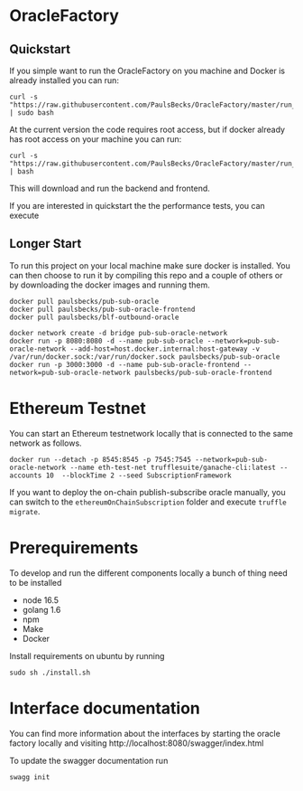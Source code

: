 # OracleFactory


## Quickstart
If you simple want to run the OracleFactory on you machine and Docker is already installed you can run:
```
curl -s "https://raw.githubusercontent.com/PaulsBecks/OracleFactory/master/run_docker_containers.sh" | sudo bash
```

At the current version the code requires root access, but if docker already has root access on your machine you can run:
```
curl -s "https://raw.githubusercontent.com/PaulsBecks/OracleFactory/master/run_docker_containers.sh" | bash
```

This will download and run the backend and frontend.

If you are interested in quickstart the the performance tests, you can execute 

## Longer Start
To run this project on your local machine make sure docker is installed. You can then choose to run it by compiling this repo and a couple of others or by downloading the docker images and running them.

```
docker pull paulsbecks/pub-sub-oracle 
docker pull paulsbecks/pub-sub-oracle-frontend 
docker pull paulsbecks/blf-outbound-oracle

docker network create -d bridge pub-sub-oracle-network
docker run -p 8080:8080 -d --name pub-sub-oracle --network=pub-sub-oracle-network --add-host=host.docker.internal:host-gateway -v /var/run/docker.sock:/var/run/docker.sock paulsbecks/pub-sub-oracle
docker run -p 3000:3000 -d --name pub-sub-oracle-frontend --network=pub-sub-oracle-network paulsbecks/pub-sub-oracle-frontend
```


# Ethereum Testnet

You can start an Ethereum testnetwork locally that is connected to the same network as follows.

```
docker run --detach -p 8545:8545 -p 7545:7545 --network=pub-sub-oracle-network --name eth-test-net trufflesuite/ganache-cli:latest --accounts 10  --blockTime 2 --seed SubscriptionFramework
```

If you want to deploy the on-chain publish-subscribe oracle manually, you can switch to the `ethereumOnChainSubscription` folder and execute `truffle migrate`.

# Prerequirements

To develop and run the different components locally a bunch of thing need to be installed

* node 16.5
* golang 1.6
* npm
* Make
* Docker

Install requirements on ubuntu by running

```
sudo sh ./install.sh
```

# Interface documentation

You can find more information about the interfaces by starting the oracle factory locally and visiting http://localhost:8080/swagger/index.html

To update the swagger documentation run

```
swagg init
```

